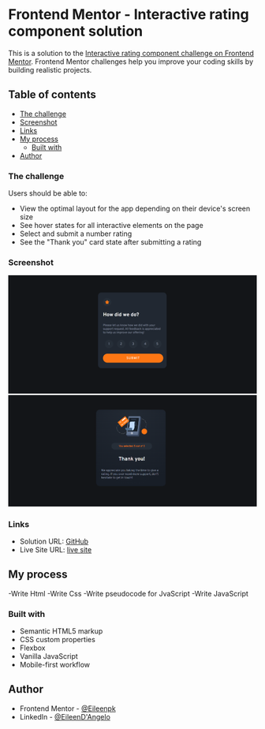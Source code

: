 # Frontend Mentor - Interactive rating component solution

This is a solution to the [Interactive rating component challenge on Frontend Mentor](https://www.frontendmentor.io/challenges/interactive-rating-component-koxpeBUmI). Frontend Mentor challenges help you improve your coding skills by building realistic projects. 

## Table of contents

  - [The challenge](#the-challenge)
  - [Screenshot](#screenshot)
  - [Links](#links)
- [My process](#my-process)
  - [Built with](#built-with)
- [Author](#author)


### The challenge

Users should be able to:

- View the optimal layout for the app depending on their device's screen size
- See hover states for all interactive elements on the page
- Select and submit a number rating
- See the "Thank you" card state after submitting a rating

### Screenshot

![](./images/interactive%20rating%20landing%20page.png)
![](./images/interactive%20rating%20popup.png)

### Links

- Solution URL: [GitHub](https://github.com/Eileenpk/interactive-rating-component)
- Live Site URL: [live site](https://eileenpk.github.io/interactive-rating-component/)

## My process
-Write Html
-Write Css
-Write pseudocode for JvaScript
-Write JavaScript 
### Built with

- Semantic HTML5 markup
- CSS custom properties
- Flexbox
- Vanilla JavaScript
- Mobile-first workflow

## Author
- Frontend Mentor - [@Eileenpk](https://www.frontendmentor.io/profile/Eileenpk)
- LinkedIn - [@EileenD'Angelo](www.linkedin.com/in/eileen-d-angelo-4178ab22b)

